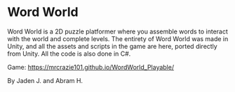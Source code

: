# Word World

Word World is a 2D puzzle platformer where you assemble words to interact with the world and complete levels.
The entirety of Word World was made in Unity, and all the assets and scripts in the game are here, ported directly from Unity.
All the code is also done in C#.

Game:
https://mrcrazie101.github.io/WordWorld_Playable/

By Jaden J. and Abram H.
